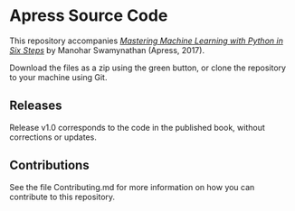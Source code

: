 # Apress Source Code

This repository accompanies [*Mastering Machine Learning with Python in Six Steps*](http://www.apress.com/9781484228654) by Manohar Swamynathan (Apress, 2017).

[comment]: #cover


Download the files as a zip using the green button, or clone the repository to your machine using Git.

## Releases

Release v1.0 corresponds to the code in the published book, without corrections or updates.

## Contributions

See the file Contributing.md for more information on how you can contribute to this repository.
